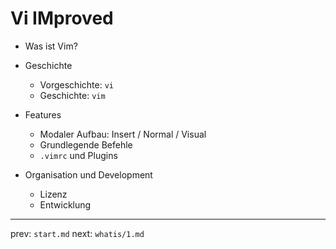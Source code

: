 
# Vi IMproved

* Was ist Vim?

* Geschichte
    - Vorgeschichte: `vi`
    - Geschichte:    `vim` 

* Features
    - Modaler Aufbau: Insert / Normal / Visual
    - Grundlegende Befehle
    - `.vimrc` und Plugins

* Organisation und Development
    - Lizenz 
    - Entwicklung






-----
prev: `start.md`
next: `whatis/1.md`
